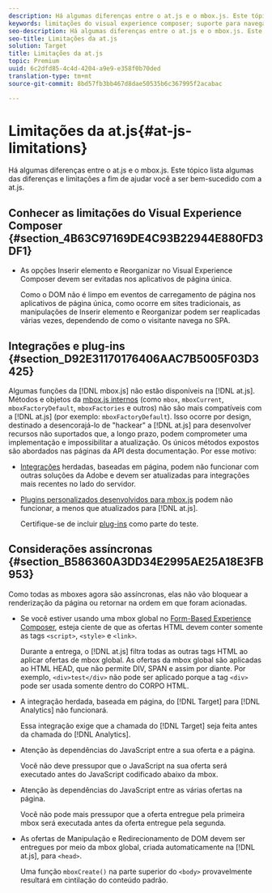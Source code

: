 ```yaml
---
description: Há algumas diferenças entre o at.js e o mbox.js. Este tópico lista algumas das diferenças e limitações a fim de ajudar você a ser bem-sucedido com a at.js.
keywords: limitações do visual experience composer; suporte para navegador; integrações; plugins; considerações assíncronas
seo-description: Há algumas diferenças entre o at.js e o mbox.js. Este tópico lista algumas das diferenças e limitações a fim de ajudar você a ser bem-sucedido com a at.js.
seo-title: Limitações da at.js
solution: Target
title: Limitações da at.js
topic: Premium
uuid: 6c2dfd85-4c4d-4204-a9e9-e358f0b70ded
translation-type: tm+mt
source-git-commit: 8bd57fb3bb467d8dae50535b6c367995f2acabac

---
```



# Limitações da at.js{#at-js-limitations}

Há algumas diferenças entre o at.js e o mbox.js. Este tópico lista algumas das diferenças e limitações a fim de ajudar você a ser bem-sucedido com a at.js.

## Conhecer as limitações do Visual Experience Composer {#section_4B63C97169DE4C93B22944E880FD3DF1}

* As opções Inserir elemento e Reorganizar no Visual Experience Composer devem ser evitadas nos aplicativos de página única.

   Como o DOM não é limpo em eventos de carregamento de página nos aplicativos de página única, como ocorre em sites tradicionais, as manipulações de Inserir elemento e Reorganizar podem ser reaplicadas várias vezes, dependendo de como o visitante navega no SPA.

## Integrações e plug-ins {#section_D92E31170176406AAC7B5005F03D3425}

Algumas funções da [!DNL mbox.js] não estão disponíveis na [!DNL at.js]. Métodos e objetos da [mbox.js internos](../../../../c-target/c-visitor-profile/variables-profiles-parameters-methods.md#section_8C78059D15D9452F95636A5640188537) (como `mbox`, `mboxCurrent`, `mboxFactoryDefault`, `mboxFactories` e outros) não são mais compatíveis com a [!DNL at.js] (por exemplo: `mboxFactoryDefault`). Isso ocorre por design, destinado a desencorajá-lo de "hackear" a [!DNL at.js] para desenvolver recursos não suportados que, a longo prazo, podem comprometer uma implementação e impossibilitar a atualização. Os únicos métodos expostos são abordados nas páginas da API desta documentação. Por esse motivo:

* [Integrações](../../../../c-implementing-target/c-implementing-target-for-client-side-web/c-how-atjs-works/target-atjs-integrations.md#concept_C100BC4F073C4B57A608B309D0157B39) herdadas, baseadas em página, podem não funcionar com outras soluções da Adobe e devem ser atualizadas para integrações mais recentes no lado do servidor.
* [Plugins personalizados desenvolvidos para mbox.js](../../../../c-implementing-target/c-implementing-target-for-client-side-web/t-mbox-download/c-target-atjs-implementation/target-atjs-plugins.md#concept_F5D4C0A4DACF41409CC42FDD93B13FAF) podem não funcionar, a menos que atualizados para [!DNL at.js].

   Certifique-se de incluir [plug-ins](../../../../c-implementing-target/c-implementing-target-for-client-side-web/t-mbox-download/c-target-atjs-implementation/target-atjs-plugins.md#concept_F5D4C0A4DACF41409CC42FDD93B13FAF) como parte do teste.

## Considerações assíncronas {#section_B586360A3DD34E2995AE25A18E3FB953}

Como todas as mboxes agora são assíncronas, elas não vão bloquear a renderização da página ou retornar na ordem em que foram acionadas.

* Se você estiver usando uma mbox global no [Form-Based Experience Composer](../../../../c-experiences/experiences.md#section_3643394BD424463C8768F2907DEBCC22), esteja ciente de que as ofertas HTML devem conter somente as tags `<script>`, `<style>` e `<link>`.

   Durante a entrega, o [!DNL at.js] filtra todas as outras tags HTML ao aplicar ofertas de mbox global. As ofertas da mbox global são aplicadas ao HTML HEAD, que não permite DIV, SPAN e assim por diante. Por exemplo, `<div>test</div>` não pode ser aplicado porque a tag `<div>` pode ser usada somente dentro do CORPO HTML.

* A integração herdada, baseada em página, do [!DNL Target] para [!DNL Analytics] não funcionará.

   Essa integração exige que a chamada do [!DNL Target] seja feita antes da chamada do [!DNL Analytics].

* Atenção às dependências do JavaScript entre a sua oferta e a página.

   Você não deve pressupor que o JavaScript na sua oferta será executado antes do JavaScript codificado abaixo da mbox.

* Atenção às dependências do JavaScript entre as várias ofertas na página.

   Você não pode mais pressupor que a oferta entregue pela primeira mbox será executada antes da oferta entregue pela segunda.

* As ofertas de Manipulação e Redirecionamento de DOM devem ser entregues por meio da mbox global, criada automaticamente na [!DNL at.js], para `<head>`.

   Uma função `mboxCreate()` na parte superior do `<body>` provavelmente resultará em cintilação do conteúdo padrão.

